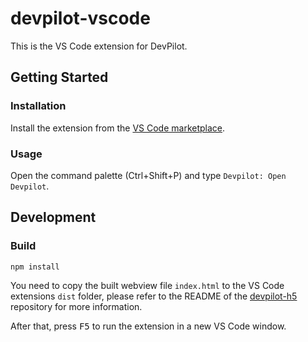 # devpilot-vscode

This is the VS Code extension for DevPilot.

## Getting Started

### Installation

Install the extension from the [VS Code marketplace](https://marketplace.visualstudio.com/items?itemName=devpilot.devpilot-vscode).

### Usage

Open the command palette (Ctrl+Shift+P) and type `Devpilot: Open Devpilot`.

## Development

### Build

```bash
npm install
```

You need to copy the built webview file `index.html` to the VS Code extensions `dist` folder, please refer to the README of the [devpilot-h5](https://github.com/openpilot-hub/devpilot-h5) repository for more information.

After that, press <kbd>F5</kbd> to run the extension in a new VS Code window.
